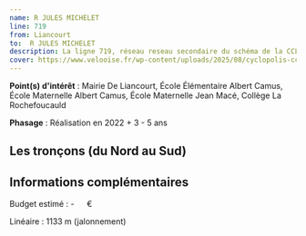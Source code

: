 ```yaml
---
name: R JULES MICHELET
line: 719
from: Liancourt
to:  R JULES MICHELET 
description: La ligne 719, réseau reseau secondaire du schéma de la CCLVD (tronçon 119) concerne Liancourt - R JULES MICHELET
cover: https://www.velooise.fr/wp-content/uploads/2025/08/cyclopolis-cclvd-119.jpg
---
```


**Point(s) d'intérêt** : Mairie De Liancourt, École Élémentaire Albert Camus, École Maternelle Albert Camus, École Maternelle Jean Macé, Collège La Rochefoucauld

**Phasage** : Réalisation en 2022 + 3 - 5 ans

## Les tronçons (du Nord au Sud)

## Informations complémentaires

Budget estimé :  -   € 

Linéaire : 1133 m (jalonnement)

